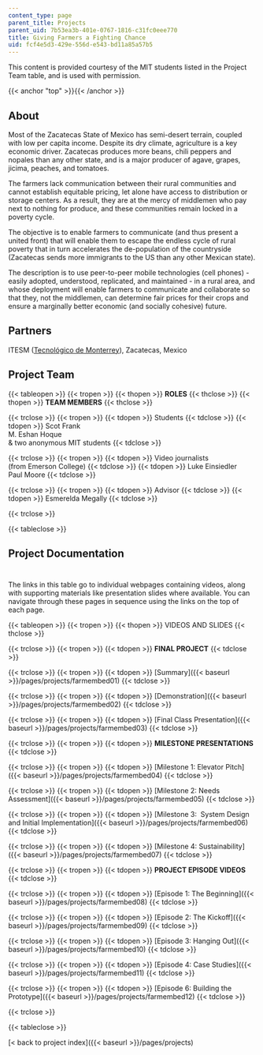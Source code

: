 ```yaml
---
content_type: page
parent_title: Projects
parent_uid: 7b53ea3b-401e-0767-1816-c31fc0eee770
title: Giving Farmers a Fighting Chance
uid: fcf4e5d3-429e-556d-e543-bd11a85a57b5
---
```


This content is provided courtesy of the MIT students listed in the Project Team table, and is used with permission.

{{< anchor "top" >}}{{< /anchor >}}

About
-----

Most of the Zacatecas State of Mexico has semi-desert terrain, coupled with low per capita income. Despite its dry climate, agriculture is a key economic driver. Zacatecas produces more beans, chili peppers and nopales than any other state, and is a major producer of agave, grapes, jicima, peaches, and tomatoes.

The farmers lack communication between their rural communities and cannot establish equitable pricing, let alone have access to distribution or storage centers. As a result, they are at the mercy of middlemen who pay next to nothing for produce, and these communities remain locked in a poverty cycle.

The objective is to enable farmers to communicate (and thus present a united front) that will enable them to escape the endless cycle of rural poverty that in turn accelerates the de-population of the countryside (Zacatecas sends more immigrants to the US than any other Mexican state).

The description is to use peer-to-peer mobile technologies (cell phones) - easily adopted, understood, replicated, and maintained - in a rural area, and whose deployment will enable farmers to communicate and collaborate so that they, not the middlemen, can determine fair prices for their crops and ensure a marginally better economic (and socially cohesive) future.

Partners
--------

ITESM ([Tecnológico de Monterrey](http://www.itesm.edu/)), Zacatecas, Mexico

Project Team
------------

{{< tableopen >}}
{{< tropen >}}
{{< thopen >}}
**ROLES**
{{< thclose >}}
{{< thopen >}}
**TEAM MEMBERS**
{{< thclose >}}

{{< trclose >}}
{{< tropen >}}
{{< tdopen >}}
Students
{{< tdclose >}}
{{< tdopen >}}
Scot Frank  
M. Eshan Hoque  
& two anonymous MIT students
{{< tdclose >}}

{{< trclose >}}
{{< tropen >}}
{{< tdopen >}}
Video journalists  
(from Emerson College)
{{< tdclose >}}
{{< tdopen >}}
Luke Einsiedler  
Paul Moore
{{< tdclose >}}

{{< trclose >}}
{{< tropen >}}
{{< tdopen >}}
Advisor
{{< tdclose >}}
{{< tdopen >}}
Esmerelda Megally
{{< tdclose >}}

{{< trclose >}}

{{< tableclose >}}

Project Documentation  
 
-------------------------

The links in this table go to individual webpages containing videos, along with supporting materials like presentation slides where available. You can navigate through these pages in sequence using the links on the top of each page.

{{< tableopen >}}
{{< tropen >}}
{{< thopen >}}
VIDEOS AND SLIDES
{{< thclose >}}

{{< trclose >}}
{{< tropen >}}
{{< tdopen >}}
**FINAL PROJECT**
{{< tdclose >}}

{{< trclose >}}
{{< tropen >}}
{{< tdopen >}}
[Summary]({{< baseurl >}}/pages/projects/farmembed01)
{{< tdclose >}}

{{< trclose >}}
{{< tropen >}}
{{< tdopen >}}
[Demonstration]({{< baseurl >}}/pages/projects/farmembed02)
{{< tdclose >}}

{{< trclose >}}
{{< tropen >}}
{{< tdopen >}}
[Final Class Presentation]({{< baseurl >}}/pages/projects/farmembed03)
{{< tdclose >}}

{{< trclose >}}
{{< tropen >}}
{{< tdopen >}}
**MILESTONE PRESENTATIONS**
{{< tdclose >}}

{{< trclose >}}
{{< tropen >}}
{{< tdopen >}}
[Milestone 1: Elevator Pitch]({{< baseurl >}}/pages/projects/farmembed04)
{{< tdclose >}}

{{< trclose >}}
{{< tropen >}}
{{< tdopen >}}
[Milestone 2: Needs Assessment]({{< baseurl >}}/pages/projects/farmembed05)
{{< tdclose >}}

{{< trclose >}}
{{< tropen >}}
{{< tdopen >}}
[Milestone 3:  System Design and Initial Implementation]({{< baseurl >}}/pages/projects/farmembed06)
{{< tdclose >}}

{{< trclose >}}
{{< tropen >}}
{{< tdopen >}}
[Milestone 4: Sustainability]({{< baseurl >}}/pages/projects/farmembed07)
{{< tdclose >}}

{{< trclose >}}
{{< tropen >}}
{{< tdopen >}}
**PROJECT EPISODE VIDEOS**
{{< tdclose >}}

{{< trclose >}}
{{< tropen >}}
{{< tdopen >}}
[Episode 1: The Beginning]({{< baseurl >}}/pages/projects/farmembed08)
{{< tdclose >}}

{{< trclose >}}
{{< tropen >}}
{{< tdopen >}}
[Episode 2: The Kickoff]({{< baseurl >}}/pages/projects/farmembed09)
{{< tdclose >}}

{{< trclose >}}
{{< tropen >}}
{{< tdopen >}}
[Episode 3: Hanging Out]({{< baseurl >}}/pages/projects/farmembed10)
{{< tdclose >}}

{{< trclose >}}
{{< tropen >}}
{{< tdopen >}}
[Episode 4: Case Studies]({{< baseurl >}}/pages/projects/farmembed11)
{{< tdclose >}}

{{< trclose >}}
{{< tropen >}}
{{< tdopen >}}
[Episode 6: Building the Prototype]({{< baseurl >}}/pages/projects/farmembed12)
{{< tdclose >}}

{{< trclose >}}

{{< tableclose >}}

[\< back to project index]({{< baseurl >}}/pages/projects)